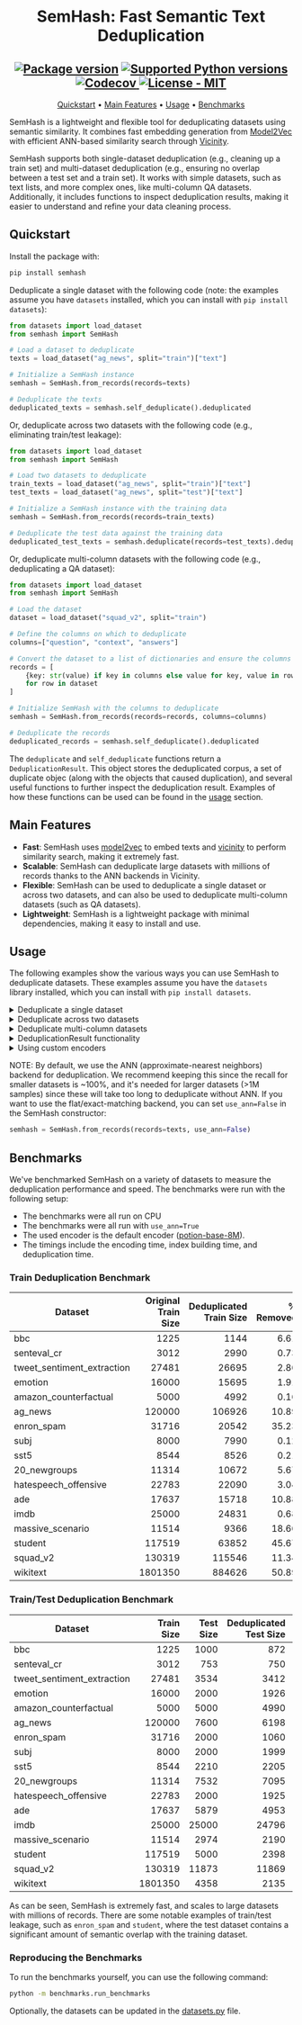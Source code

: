 
<div align="center">

# SemHash: Fast Semantic Text Deduplication


  <h2>
    <a href="https://pypi.org/project/semhash/"><img src="https://img.shields.io/pypi/v/semhash?color=%23007ec6&label=pypi%20package" alt="Package version"></a>
    <a href="https://pypi.org/project/semhash/"><img src="https://img.shields.io/pypi/pyversions/semhash" alt="Supported Python versions"></a>
    <a href="https://app.codecov.io/gh/MinishLab/semhash">
    <img src="https://codecov.io/gh/MinishLab/semhash/graph/badge.svg?token=YPOD6HD0MG" alt="Codecov">
    </a>
    <a href="https://github.com/MinishLab/semhash/blob/main/LICENSE"><img src="https://img.shields.io/badge/license-MIT-green" alt="License - MIT"></a>
  </h2>


[Quickstart](#quickstart) •
[Main Features](#main-features) •
[Usage](#usage) •
[Benchmarks](#benchmarks)

</div>


SemHash is a lightweight and flexible tool for deduplicating datasets using semantic similarity. It combines fast embedding generation from [Model2Vec](https://github.com/MinishLab/model2vec) with efficient ANN-based similarity search through [Vicinity](https://github.com/MinishLab/vicinity).

SemHash supports both single-dataset deduplication (e.g., cleaning up a train set) and multi-dataset deduplication (e.g., ensuring no overlap between a test set and a train set). It works with simple datasets, such as text lists, and more complex ones, like multi-column QA datasets. Additionally, it includes functions to inspect deduplication results, making it easier to understand and refine your data cleaning process.

## Quickstart

Install the package with:
```bash
pip install semhash
```

Deduplicate a single dataset with the following code (note: the examples assume you have `datasets` installed, which you can install with `pip install datasets`):

```python
from datasets import load_dataset
from semhash import SemHash

# Load a dataset to deduplicate
texts = load_dataset("ag_news", split="train")["text"]

# Initialize a SemHash instance
semhash = SemHash.from_records(records=texts)

# Deduplicate the texts
deduplicated_texts = semhash.self_deduplicate().deduplicated
```

Or, deduplicate across two datasets with the following code (e.g., eliminating train/test leakage):

```python
from datasets import load_dataset
from semhash import SemHash

# Load two datasets to deduplicate
train_texts = load_dataset("ag_news", split="train")["text"]
test_texts = load_dataset("ag_news", split="test")["text"]

# Initialize a SemHash instance with the training data
semhash = SemHash.from_records(records=train_texts)

# Deduplicate the test data against the training data
deduplicated_test_texts = semhash.deduplicate(records=test_texts).deduplicated
```

Or, deduplicate multi-column datasets with the following code (e.g., deduplicating a QA dataset):

```python
from datasets import load_dataset
from semhash import SemHash

# Load the dataset
dataset = load_dataset("squad_v2", split="train")

# Define the columns on which to deduplicate
columns=["question", "context", "answers"]

# Convert the dataset to a list of dictionaries and ensure the columns are strings
records = [
    {key: str(value) if key in columns else value for key, value in row.items()}
    for row in dataset
]

# Initialize SemHash with the columns to deduplicate
semhash = SemHash.from_records(records=records, columns=columns)

# Deduplicate the records
deduplicated_records = semhash.self_deduplicate().deduplicated
```

The `deduplicate` and `self_deduplicate` functions return a `DeduplicationResult`. This object stores the deduplicated corpus, a set of duplicate objec (along with the objects that caused duplication), and several useful functions to further inspect the deduplication result. Examples of how these functions can be used can be found in the [usage](#usage) section.

## Main Features

- **Fast**: SemHash uses [model2vec](https://github.com/MinishLab/model2vec) to embed texts and [vicinity](https://github.com/MinishLab/vicinity) to perform similarity search, making it extremely fast.
- **Scalable**: SemHash can deduplicate large datasets with millions of records thanks to the ANN backends in Vicinity.
- **Flexible**: SemHash can be used to deduplicate a single dataset or across two datasets, and can also be used to deduplicate multi-column datasets (such as QA datasets).
- **Lightweight**: SemHash is a lightweight package with minimal dependencies, making it easy to install and use.

## Usage

The following examples show the various ways you can use SemHash to deduplicate datasets. These examples assume you have the `datasets` library installed, which you can install with `pip install datasets`.

<details>
<summary>  Deduplicate a single dataset </summary>
<br>

The following code snippet shows how to deduplicate a single dataset using SemHash (in this example, the train split of the [AG News dataset](https://huggingface.co/datasets/fancyzhx/ag_news)):

```python
from datasets import load_dataset
from semhash import SemHash

# Load a dataset to deduplicate
texts = load_dataset("ag_news", split="train")["text"]

# Initialize a SemHash instance
semhash = SemHash.from_records(records=texts)

# Deduplicate the texts
deduplicated_texts = semhash.self_deduplicate()
```
</details>

<details>
<summary>  Deduplicate across two datasets </summary>
<br>

The following code snippet shows how to deduplicate across two datasets using SemHash (in this example, the train/test split of the [AG News dataset](https://huggingface.co/datasets/fancyzhx/ag_news)):

```python
from datasets import load_dataset
from semhash import SemHash

# Initialize a SemHash instance
semhash = SemHash()

# Load two datasets to deduplicate
train_texts = load_dataset("ag_news", split="train")["text"]
test_texts = load_dataset("ag_news", split="test")["text"]

# Initialize a SemHash instance
semhash = SemHash.from_records(records=train_texts)

# Deduplicate the test data against the training data
deduplicated_test_texts = semhash.deduplicate(records=test_texts)
```

</details>

<details>
<summary>  Deduplicate multi-column datasets </summary>
<br>

The following code snippet shows how to deduplicate multi-column datasets using SemHash (in this example, the train split of the QA dataset [SQuAD 2.0](https://huggingface.co/datasets/rajpurkar/squad_v2), which consists of questions, contexts, and answers):

```python
from datasets import load_dataset
from semhash import SemHash

# Load the dataset
dataset = load_dataset("squad_v2", split="train")

# Define the columns on which to deduplicate
columns=["question", "context", "answers"]

# Convert the dataset to a list of dictionaries and ensure the columns are strings
records = [
    {key: str(value) if key in columns else value for key, value in row.items()}
    for row in dataset
]

# Initialize SemHash with the columns to deduplicate
semhash = SemHash.from_records(records=records, columns=columns)

# Deduplicate the records
deduplicated_records = semhash.self_deduplicate().deduplicated
```

</details>

<details>
<summary>  DeduplicationResult functionality </summary>
<br>

The `DeduplicationResult` object returned by the `deduplicate` and `self_deduplicate` functions contains several useful functions to inspect the deduplication result. The following code snippet shows how to use these functions:

```python
from datasets import load_dataset
from semhash import SemHash

# Load a dataset to deduplicate
texts = load_dataset("ag_news", split="train")["text"]

# Initialize a SemHash instance
semhash = SemHash.from_records(records=texts)

# Deduplicate the texts
deduplication_result = semhash.self_deduplicate()

# Check the texts
deduplication_result.deduplicated
# Check the duplicates
deduplication_result.duplicates
# See how many texts were duplicates
deduplication_result.duplicate_ratio
# See how many were exact duplicates
deduplication_result.exact_duplicate_ratio

# Get the least similar text from the duplicates. This is useful for finding the right threshold for deduplication.
least_similar = deduplication_result.get_least_similar_from_duplicates()

# Rethreshold the duplicates. This allows you to instantly rethreshold the duplicates with a new threshold without having to re-deduplicate the texts.
deduplication_result.rethreshold(0.95)
```

</details>

<details>
<summary>  Using custom encoders </summary>
<br>

The following code snippet shows how to use a custom encoder with SemHash:

```python
from datasets import load_dataset
from model2vec import StaticModel
from semhash import SemHash

# Load a dataset to deduplicate
texts = load_dataset("ag_news", split="train")["text"]

# Load an embedding model (in this example, a multilingual model)
model = StaticModel.from_pretrained("minishlab/M2V_multilingual_output")

# Initialize a SemHash with the model and custom encoder
semhash = SemHash.from_records(records=texts, model=model)

# Deduplicate the texts
deduplicated_texts = semhash.self_deduplicate()
```

Any encoder can be used that adheres to our [encoder protocol](https://github.com/MinishLab/semhash/blob/main/semhash/utils.py). For example, any [sentence-transformers](https://github.com/UKPLab/sentence-transformers) model can be used as an encoder:

```python
from datasets import load_dataset
from semhash import SemHash
from sentence_transformers import SentenceTransformer

# Load a dataset to deduplicate
texts = load_dataset("ag_news", split="train")["text"]

# Load a sentence-transformers model
model = SentenceTransformer("sentence-transformers/all-MiniLM-L6-v2")

# Initialize a SemHash with the model and custom encoder
semhash = SemHash.from_records(records=texts, model=model)

# Deduplicate the texts
deduplicated_texts = semhash.self_deduplicate()
```

</details>

NOTE: By default, we use the ANN (approximate-nearest neighbors) backend for deduplication. We recommend keeping this since the recall for smaller datasets is ~100%, and it's needed for larger datasets (>1M samples) since these will take too long to deduplicate without ANN. If you want to use the flat/exact-matching backend, you can set `use_ann=False` in the SemHash constructor:

```python
semhash = SemHash.from_records(records=texts, use_ann=False)
```

## Benchmarks

We've benchmarked SemHash on a variety of datasets to measure the deduplication performance and speed. The benchmarks were run with the following setup:
- The benchmarks were all run on CPU
- The benchmarks were all run with `use_ann=True`
- The used encoder is the default encoder ([potion-base-8M](https://huggingface.co/minishlab/potion-base-8M)).
- The timings include the encoding time, index building time, and deduplication time.

### Train Deduplication Benchmark

| Dataset               |      Original Train Size |      Deduplicated Train Size |    % Removed | Deduplication Time (s) |
|-----------------------|-------------------------:|-----------------------------:|-------------:|-----------------------:|
| bbc                   |                     1225 |                        1144 |         6.61 |                  0.27 |
| senteval_cr           |                     3012 |                        2990 |         0.73 |                  0.13 |
| tweet_sentiment_extraction |               27481 |                       26695 |         2.86 |                  1.65 |
| emotion               |                    16000 |                       15695 |         1.91 |                  0.69 |
| amazon_counterfactual |                     5000 |                        4992 |         0.16 |                  0.33 |
| ag_news               |                   120000 |                      106926 |        10.89 |                  4.73 |
| enron_spam            |                    31716 |                       20542 |        35.23 |                  1.90 |
| subj                  |                     8000 |                        7990 |         0.12 |                  0.60 |
| sst5                  |                     8544 |                        8526 |         0.21 |                  0.59 |
| 20_newgroups          |                    11314 |                       10672 |         5.67 |                  0.70 |
| hatespeech_offensive  |                    22783 |                       22090 |         3.04 |                  0.92 |
| ade                   |                    17637 |                       15718 |        10.88 |                  0.73 |
| imdb                  |                    25000 |                       24831 |         0.68 |                  1.75 |
| massive_scenario      |                    11514 |                        9366 |        18.66 |                  0.47 |
| student               |                   117519 |                       63852 |        45.67 |                  8.22 |
| squad_v2              |                   130319 |                      115546 |        11.34 |                 11.76 |
| wikitext              |                  1801350 |                      884626 |        50.89 |                 73.29 |

### Train/Test Deduplication Benchmark

| Dataset               |      Train Size |      Test Size |      Deduplicated Test Size |    % Removed | Deduplication Time (s) |
|-----------------------|----------------:|---------------:|---------------------------:|-------------:|-----------------------:|
| bbc                   |            1225 |           1000 |                        872 |        12.80 |                  0.44 |
| senteval_cr           |            3012 |            753 |                        750 |         0.40 |                  0.12 |
| tweet_sentiment_extraction |      27481 |           3534 |                       3412 |         3.45 |                  1.42 |
| emotion               |           16000 |           2000 |                       1926 |         3.70 |                  0.60 |
| amazon_counterfactual |            5000 |           5000 |                       4990 |         0.20 |                  0.52 |
| ag_news               |          120000 |           7600 |                       6198 |        18.45 |                  3.62 |
| enron_spam            |           31716 |           2000 |                       1060 |        47.00 |                  1.96 |
| subj                  |            8000 |           2000 |                       1999 |         0.05 |                  0.63 |
| sst5                  |            8544 |           2210 |                       2205 |         0.23 |                  0.60 |
| 20_newgroups          |           11314 |           7532 |                       7095 |         5.80 |                  2.28 |
| hatespeech_offensive  |           22783 |           2000 |                       1925 |         3.75 |                  0.75 |
| ade                   |           17637 |           5879 |                       4953 |        15.75 |                  0.82 |
| imdb                  |           25000 |          25000 |                      24796 |         0.82 |                  2.76 |
| massive_scenario      |           11514 |           2974 |                       2190 |        26.36 |                  0.48 |
| student               |          117519 |           5000 |                       2398 |        52.04 |                  3.54 |
| squad_v2              |          130319 |          11873 |                      11869 |         0.03 |                  9.51 |
| wikitext              |         1801350 |           4358 |                       2135 |        51.01 |                 39.21 |


As can be seen, SemHash is extremely fast, and scales to large datasets with millions of records. There are some notable examples of train/test leakage, such as `enron_spam` and `student`, where the test dataset contains a significant amount of semantic overlap with the training dataset.

### Reproducing the Benchmarks

To run the benchmarks yourself, you can use the following command:

```bash
python -m benchmarks.run_benchmarks
```
Optionally, the datasets can be updated in the [datasets.py](https://github.com/MinishLab/semhash/blob/main/benchmarks/datasets.py) file.
